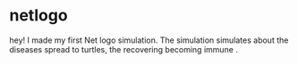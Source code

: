 # netlogo
hey! I made my first Net logo simulation. The simulation simulates about the diseases spread to turtles, the recovering becoming immune .
